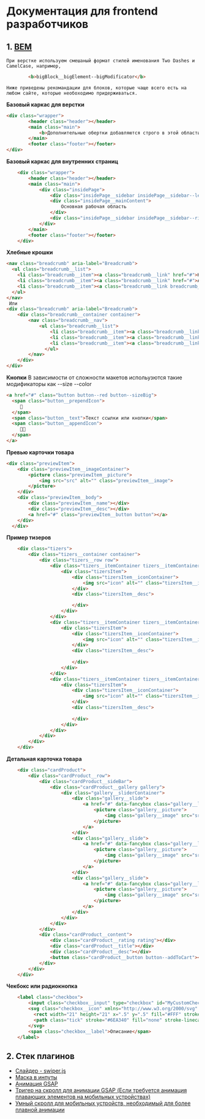 # Документация для frontend разработчиков
## 1. [BEM](https://ru.bem.info/methodology/)
    При верстке используем смешаный формат стилей именования Two Dashes и CamelCase, например,
```html
        <b>bigBlock__bigElement--bigModificator</b>
```
    Ниже приведены рекомандации для блоков, которые чаще всего есть на любом сайте, которые необоходимо придерживаться.

**Базовый каркас для верстки** 
```html
<div class="wrapper">
        <header class="header"></header>
        <main class="main">
            <b>Дополнительные обертки добавляются строго в этой области (Пример ниже)</b>
        </main>
        <footer class="footer"></footer>
</div>
```
**Базовый каркас для внутренних страниц**
```html
    <div class="wrapper">
        <header class="header"></header>
        <main class="main">
            <div class="insidePage">
                <div class="insidePage__sidebar insidePage__sidebar--left"></div>
                <div class="insidePage__mainContent">
                    Основная рабочая область
                </div>
                <div class="insidePage__sidebar insidePage__sidebar--right"></div>
            </div>
        </main>
        <footer class="footer"></footer>
    </div>
```
**Хлебные крошки** 
```html
<nav class="breadcrumb" aria-label="Breadcrumb">
  <ul class="breadcrumb__list">
    <li class="breadcrumb__item"><a class="breadcrumb__link" href="#">Home</a></li>
    <li class="breadcrumb__item"><a class="breadcrumb__link" href="#">About</a></li>
    <li class="breadcrumb__item"><a class="breadcrumb__link breadcrumb__link--last" href="#" aria-current="location">Vision</a></li>
  </ul>
</nav>
 Или
<div class="breadcrumb" aria-label="Breadcrumb">
    <div class="breadcrumb__container container">
        <nav class="breadcrumb__nav">
            <ul class="breadcrumb__list">
                <li class="breadcrumb__item"><a class="breadcrumb__link" href="#">Home</a></li>
                <li class="breadcrumb__item"><a class="breadcrumb__link" href="#">About</a></li>
                <li class="breadcrumb__item"><a class="breadcrumb__link breadcrumb__link--last" href="#" aria-current="location">Vision</a></li>
              </ul>
        </nav>
    </div>
</div>
```
**Кнопки** 
В зависимости от сложности макетов испольузются такие модификаторы как
--size
--color
```html
<a href="#" class="button button--red button--sizeBig">
  <span class="button__prependIcon">
     🚀
  </span>
  <span class="button__text">Текст ссылки или кнопки</span>
  <span class="button__appendIcon">
     👨‍🚀
  </span>
</a>
```

**Превью карточки товара** 
```html
<div class="previewItem">
    <div class="previewItem__imageContainer">
        <picture class="previewItem__picture">
            <img src="src" alt="" class="previewItem__image">
        </picture>
    </div>
    <div class="previewItem__body">
        <div class="previewItem__name"></div>
        <div class="previewItem__desc"></div>
        <a href="#" class="previewItem__button button"></a>
    </div>
  </div>
  ```
  **Пример тизеров** 
```html
    <div class="tizers">
        <div class="tizers__container container">
            <div class="tizers__row row">
                <div class="tizers__itemContainer tizers__itemContainer--w33">
                    <div class="tizersItem">
                        <div class="tizersItem__iconContainer">
                            <img src="icon" alt="" class="tizersItem__icon">
                        </div>
                        <div class="tizersItem__desc">

                        </div>
                    </div>
                </div>
                <div class="tizers__itemContainer tizers__itemContainer--w33">
                    <div class="tizersItem">
                        <div class="tizersItem__iconContainer">
                            <img src="icon" alt="" class="tizersItem__icon">
                        </div>
                        <div class="tizersItem__desc">
                            
                        </div>
                    </div>
                </div>
                <div class="tizers__itemContainer tizers__itemContainer--w33">
                    <div class="tizersItem">
                        <div class="tizersItem__iconContainer">
                            <img src="icon" alt="" class="tizersItem__icon">
                        </div>
                        <div class="tizersItem__desc">
                            
                        </div>
                    </div>
                </div>
            </div>
        </div>
    </div>
```

**Детальная карточка товара** 


```html
    <div class="cardProduct">
        <div class="cardProduct__row">
            <div class="cardProduct__sideBar">
                <div class="cardProduct__gallery gallery">
                    <div class="gallery__sliderContainer">
                        <div class="gallery__slide">
                            <a href="#" data-fancybox class="gallery__link">
                                <picture class="gallery__picture">
                                    <img class="gallery__image" src="src" alt="">
                                </picture>
                            </a>
                        </div>
                        <div class="gallery__slide">
                            <a href="#" data-fancybox class="gallery__link">
                                <picture class="gallery__picture">
                                    <img class="gallery__image" src="src" alt="">
                                </picture>
                            </a>
                        </div>
                        <div class="gallery__slide">
                            <a href="#" data-fancybox class="gallery__link">
                                <picture class="gallery__picture">
                                    <img class="gallery__image" src="src" alt="">
                                </picture>
                            </a>
                        </div>
                    </div>
                </div>
            </div>
            <div class="cardProduct__content">
                <div class="cardProduct__rating rating"></div>
                <div class="cardProduct__title"></div>
                <div class="cardProduct__desc"></div>
                <button class="cardProduct__button button--addToCart"></button>
            </div>
        </div>
    </div>
```

**Чекбокс или радиокнопка** 
```html
    <label class="checkbox">
        <input class="checkbox__input" type="checkbox" id="MyCustomCheckbox">
        <svg class="checkbox__icon" xmlns="http://www.w3.org/2000/svg" viewBox="0 0 22 22">
          <rect width="21" height="21" x=".5" y=".5" fill="#FFF" stroke="#006F94" rx="3" />
          <path class="tick" stroke="#6EA340" fill="none" stroke-linecap="round" stroke-width="4" d="M4 10l5 5 9-9"></path>
        </svg>
        <span class="checkbox__label">Описание</span>
    </label>
```

## 2. Стек плагинов

* [Слайдер - swiper.js](https://swiperjs.com/)
* [Маска в инпуты](https://imask.js.org/)
* [Анимация GSAP](https://greensock.com/gsap/)
* [Тригер на скролл для анимации GSAP (Если требуется анимация плавающих элементов на мобильных устройствах)](https://scrollmagic.io/)
* [Умный скролл для мобильных устройств, необходимый для более плавной анимации](https://github.com/cubiq/iscroll)
